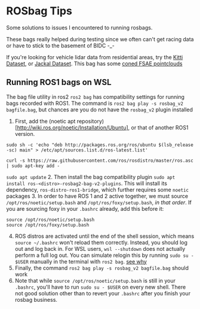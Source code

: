 # ROSbag Tips

Some solutions to issues I encountered to running rosbags.

These bags really helped during testing since we often can't get racing data or have to stick to the basement of BIDC -\_-

If you're looking for vehicle lidar data from residential areas, try the [Kitti Dataset](https://github.com/RobustFieldAutonomyLab/jackal_dataset_20170608), or [Jackal Dataset](https://www.cvlibs.net/datasets/kitti/).
This bag has some [coned FSAE pointclouds](https://www.dropbox.com/sh/4116xoc7srps6a5/AAC3q1h50swG7fRMI3USNn2la?dl=0)

## Running ROS1 bags on WSL

The bag file utility in ros2 `ros2 bag` has compatibility settings for running bags recorded with ROS1. The command is `ros2 bag play -s rosbag_v2 bagfile.bag`, but chances are you do not have the `rosbag_v2` plugin installed

1. First, add the (noetic apt repository)[http://wiki.ros.org/noetic/Installation/Ubuntu], or that of another ROS1 version.

`sudo sh -c 'echo "deb http://packages.ros.org/ros/ubuntu $(lsb_release -sc) main" > /etc/apt/sources.list.d/ros-latest.list'`

`curl -s https://raw.githubusercontent.com/ros/rosdistro/master/ros.asc | sudo apt-key add -`

`sudo apt update` 2. Then install the bag compatibility plugin `sudo apt install ros-<distro>-rosbag2-bag-v2-plugins`. This will install its dependency, `ros-distro-ros1-bridge`, which further requires some `noetic` packages 3. In order to have ROS 1 and 2 active together, we must source `/opt/ros/noetic/setup.bash` and `/opt/ros/foxy/setup.bash`, _in that order_. If you are sourcing foxy in your `.bashrc` already, add this before it:

```
source /opt/ros/noetic/setup.bash
source /opt/ros/foxy/setup.bash
```

4. ROS distros are activated until the end of the shell session, which means `source ~/.bashrc` won't reload them correctly. Instead, you should log out and log back in. For WSL users, `wsl --shutdown` does not actually perform a full log out. You can simulate relogin this by running `sudo su - $USER` manually in the terminal with `ros2 bag`. [see why](https://superuser.com/questions/1733537/re-login-wsl-ubuntu)
5. Finally, the command `ros2 bag play -s rosbag_v2 bagfile.bag` should work
6. Note that while `source /opt/ros/noetic/setup.bash` is still in your `.bashrc`, you'll have to run `sudo su - $USER` on every new shell. There not good solution other than to revert your `.bashrc` after you finish your rosbag business.
